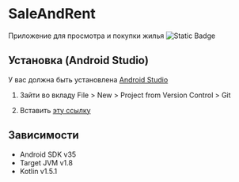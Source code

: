 # SaleAndRent
Приложение для просмотра и покупки жилья
![Static Badge](https://img.shields.io/badge/ArtemShaputko-SafetyAndCheap-Blue)

<!--Установка-->
## Установка (Android Studio)
У вас должна быть установлена [Android Studio](https://developer.android.com/studio)

1. Зайти во вкладу File > New > Project from Version Control > Git

2. Вставить [эту ссылку](https://github.com/ArtemShaputko/SaleAndRent)

## Зависимости
- Android SDK v35
- Target JVM v1.8
- Kotlin v1.5.1

